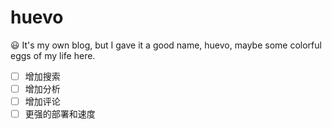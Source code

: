 # huevo
😃 It's my own blog, but I gave it a good name, huevo, maybe some colorful eggs of my life here.

- [ ] 增加搜索
- [ ] 增加分析
- [ ] 增加评论
- [ ] 更强的部署和速度
